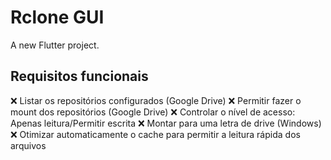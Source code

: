 # Rclone GUI

A new Flutter project.

## Requisitos funcionais

❌ Listar os repositórios configurados (Google Drive)
❌ Permitir fazer o mount dos repositórios (Google Drive)
❌ Controlar o nível de acesso: Apenas leitura/Permitir escrita
❌ Montar para uma letra de drive (Windows)
❌ Otimizar automaticamente o cache para permitir a leitura rápida dos arquivos